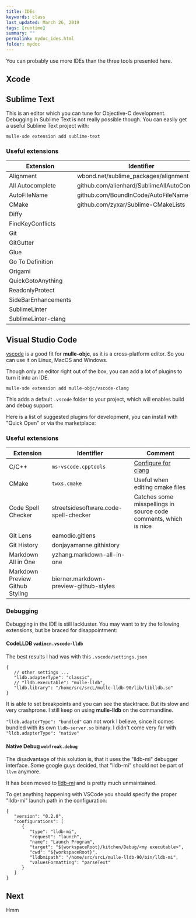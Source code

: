 ```yaml
---
title: IDEs
keywords: class
last_updated: March 26, 2019
tags: [runtime]
summary: ""
permalink: mydoc_ides.html
folder: mydoc
---
```


You can probably use more IDEs than the three tools presented here.

## Xcode


## Sublime Text

This is an editor which you can tune for Objective-C development. Debugging
in Sublime Text is not really possible though.
You can easily get a useful Sublime Text project with:

```
mulle-sde extension add sublime-text
```

### Useful extensions

Extension           | Identifier         | Comment
--------------------|--------------------|--------------
Alignment           | wbond.net/sublime_packages/alignment        |
All Autocomplete    | github.com/alienhard/SublimeAllAutoComplete |
AutoFileName        | github.com/BoundInCode/AutoFileName         |
CMake               | github.com/zyxar/Sublime-CMakeLists         |
Diffy               |  |
FindKeyConflicts    |  |
Git                 |  |
GitGutter           |  |
Glue                |  |
Go To Definition    |  |
Origami             |  |
QuickGotoAnything   |  |
ReadonlyProtect     |  |
SideBarEnhancements |  |
SublimeLinter       |  |
SublimeLinter-clang |  |


## Visual Studio Code


[vscode](//code.visualstudio.com/) is a good fit for **mulle-objc**, as it is
a cross-platform editor. So you can use it on Linux, MacOS and Windows.

Though only an editor right out of the box, you can add a lot of plugins to
turn it into an IDE.

```
mulle-sde extension add mulle-objc/vscode-clang
```

This adds a default `.vscode` folder to your project, which will enables
build and debug support.

Here is a list of suggested plugins for development, you can install with
"Quick Open" or via the marketplace:


### Useful extensions

Extension                       | Identifier         | Comment
--------------------------------|--------------------|--------------
C/C++                           | `ms-vscode.cpptools` | [Configure for clang](https://code.visualstudio.com/docs/cpp/config-clang-mac)
CMake                           | `twxs.cmake`       | Useful when editing cmake files
Code Spell Checker              | streetsidesoftware.code-spell-checker | Catches some misspellings in source code comments, which is nice
Git Lens                        | eamodio.gitlens
Git History                     | donjayamanne.githistory    |
Markdown All in One             | yzhang.markdown-all-in-one |
Markdown Preview Github Styling | bierner.markdown-preview-github-styles |

### Debugging

Debugging in the IDE is still lackluster. You may want to try the following
extensions, but be braced for disappointment:


#### CodeLLDB `vadimcn.vscode-lldb`

The best results I had was with this `.vscode/settings.json`

```
{
   // other settings ...
   "lldb.adapterType": "classic",
   // "lldb.executable": "mulle-lldb",
   "lldb.library": "/home/src/srcL/mulle-lldb-90/lib/liblldb.so"
}
```

It is able to set breakpoints and you can see the stacktrace. But its slow and
very crashprone. I still keep on using **mulle-lldb** on the commandline.

`"lldb.adapterType": "bundled"` can not work I believe, since it comes bundled
with its own `lldb-server.so` binary. I didn't come very far with
`"lldb.adapterType": "native"`

#### Native Debug `webfreak.debug`

The disadvantage of this solution is, that it uses the "lldb-mi" debugger
interface. Some google guys decided, that "lldb-mi" should not be part of
`llvm` anymore.

It has been moved to [lldb-mi](https://github.com/lldb-tools/lldb-mi) and is
pretty much unmaintained.

To get anything happening with VSCode you should specify the proper "lldb-mi"
launch path in the configuration:

```
{
   "version": "0.2.0",
   "configurations": [
      {
         "type": "lldb-mi",
         "request": "launch",
         "name": "Launch Program",
         "target": "${workspaceRoot}/kitchen/Debug/<my executable>",
         "cwd": "${workspaceRoot}",
         "lldbmipath": "/home/src/srcL/mulle-lldb-90/bin/lldb-mi",
         "valuesFormatting": "parseText"
      }
   ]
}
```

## Next

Hmm

